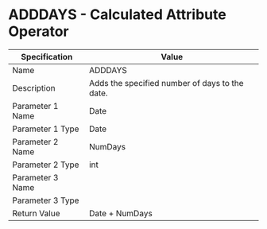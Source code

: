 # ADDDAYS - Calculated Attribute Operator

| Specification | Value |
| ---- | ----- |
| Name | ADDDAYS |
| Description | Adds the specified number of days to the date. |
| Parameter 1 Name | Date |
| Parameter 1 Type | Date |
| Parameter 2 Name | NumDays |
| Parameter 2 Type | int |
| Parameter 3 Name |
| Parameter 3 Type | 
| Return Value | Date + NumDays |